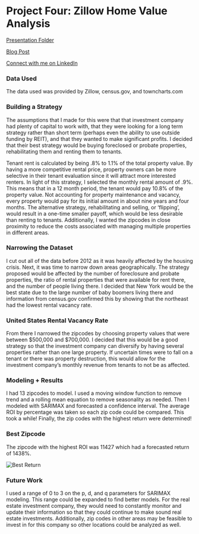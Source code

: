 # Project Four: Zillow Home Value Analysis

[Presentation Folder](https://drive.google.com/drive/folders/1tdyW9p7PeGVQl0mVuZsnQAp-svj1YHFj?usp=sharing)

[Blog Post](https://solerjaklyn.medium.com/zillow-home-value-analysis-d1afece85fcc)

[Connect with me on LinkedIn](https://www.linkedin.com/in/jaklyn-soler-6a298965/)


### Data Used

The data used was provided by Zillow, census.gov, and towncharts.com


### Building a Strategy

The assumptions that I made for this were that that investment company had plenty of capital to work with, that they were looking for a long term strategy rather than short term (perhaps even the ability to use outside funding by REIT), and that they wanted to make significant profits. I decided that their best strategy would be buying foreclosed or probate properties, rehabilitating them and renting them to tenants.

Tenant rent is calculated by being .8% to 1.1% of the total property value. By having a more competitive rental price, property owners can be more selective in their tenant evaluation since it will attract more interested renters. In light of this strategy, I selected the monthly rental amount of .9%. This means that in a 12 month period, the tenant would pay 10.8% of the property value. Not accounting for property maintenance and vacancy, every property would pay for its initial amount in about nine years and four months. The alternative strategy, rehabilitating and selling, or ‘flipping’, would result in a one-time smaller payoff, which would be less desirable than renting to tenants. Additionally, I wanted the zipcodes in close proximity to reduce the costs associated with managing multiple properties in different areas.

### Narrowing the Dataset

I cut out all of the data before 2012 as it was heavily affected by the housing crisis. Next, it was time to narrow down areas geographically. The strategy proposed would be affected by the number of foreclosure and probate properties, the ratio of rental properties that were available for rent there, and the number of people living there.
I decided that New York would be the best state due to the large number of baby boomers living there and information from census.gov confirmed this by showing that the northeast had the lowest rental vacancy rate.

### United States Rental Vacancy Rate

From there I narrowed the zipcodes by choosing property values that were between $500,000 and $700,000. I decided that this would be a good strategy so that the investment company can diversify by having several properties rather than one large property. If uncertain times were to fall on a tenant or there was property destruction, this would allow for the investment company’s monthly revenue from tenants to not be as affected.

### Modeling + Results

I had 13 zipcodes to model. I used a moving window function to remove trend and a rolling mean equation to remove seasonality as needed. Then I modeled with SARIMAX and forecasted a confidence interval. The average ROI by percentage was taken so each zip code could be compared. This took a while! Finally, the zip codes with the highest return were determined!

### Best Zipcode

The zipcode with the highest ROI was 11427 which had a forecasted return of 1438%.

![Best Return](data/forecast)

### Future Work

I used a range of 0 to 3 on the p, d, and q parameters for SARIMAX modeling. This range could be expanded to find better models. For the real estate investment company, they would need to constantly monitor and update their information so that they could continue to make sound real estate investments. Additionally, zip codes in other areas may be feasible to invest in for this company so other locations could be analyzed as well.